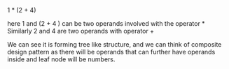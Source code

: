 1 * (2 + 4)

here 1 and (2 + 4 ) can be two operands involved with the operator *
Similarly 2 and 4 are two operands with operator + 

We can see it is forming tree like structure, and we can think of composite design pattern 
as there will be operands that can further have operands inside and leaf node will be numbers.

